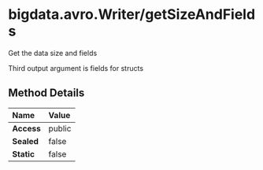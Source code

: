 [//]: #  (Copyright 2017, The MathWorks, Inc.)
# bigdata.avro.Writer/getSizeAndFields  
  
  Get the data size and fields
 
  Third output argument is fields for structs
 
    
 ## Method Details  
  
Name | Value  
:------------------- | :----------------------------------------------------------------
**Access** | public  
**Sealed** | false  
**Static** |false  